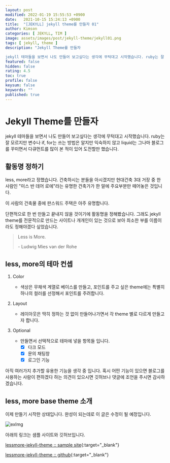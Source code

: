 ```yaml
---
layout: post
modified: 2022-01-19 15:55:53 +0900
date:   2021-10-15 15:24:13 +0900
title:  "[JEKYLL] jekyll theme를 만들자 01"
author: Kimson
categories: [ JEKYLL, TIM ]
image: assets/images/post/jekyll-theme/jekyll01.png
tags: [ jekyll, theme ]
description: "Jekyll Theme를 만들자

jekyll 테마들을 보면서 나도 만들어 보고싶다는 생각에 무턱대고 시작했습니다. ruby는 잘 모르지만 변수나 if, for는 쓰는 방법은 알지만 익숙하지 않고 liquid는 그나마 블로그를 꾸미면서 다큐먼트를 많이 본 적이 있어 도전할만 했습니다."
featured: false
hidden: false
rating: 4.5
toc: true
profile: false
keysum: false
keywords: ""
published: true
---
```


# Jekyll Theme를 만들자

jekyll 테마들을 보면서 나도 만들어 보고싶다는 생각에 무턱대고 시작했습니다. ruby는 잘 모르지만 변수나 if, for는 쓰는 방법은 알지만 익숙하지 않고 liquid는 그나마 블로그를 꾸미면서 다큐먼트를 많이 본 적이 있어 도전할만 했습니다.

## 활동명 정하기

less, more라고 정했습니다. 건축하시는 분들을 아시겠지만 현대건축 3대 거장 중 한 사람인 "미스 반 데어 로에"라는 유명한 건축가가 한 말에 주요부분만 떼어놓은 것입니다.

<span class="text-decoration-line-through">이 사람의 건축물 중에 판스워드 주택은 아주 유명합니다.</span>

단편적으로 한 번 만들고 끝내지 않을 것이기에 활동명을 정해봤습니다. 그래도 jekyll theme를 전문적으로 만드는 사이트나 개개인이 있는 것으로 보아 최소한 부를 이름이라도 정해야겠다 싶었습니다.

> Less is More.
> 
> \- Ludwig Mies van der Rohe

## less, more의 테마 컨셉

1. Color
   - 색상은 무채색 계열로 베이스를 만들고, 포인트를 주고 싶은 theme에는 특별히 하나의 컬러를 선정해서 포인트를 주려합니다.

2. Layout
   - 레이아웃은 딱히 정하는 것 없이 만들어나가면서 각 theme 별로 다르게 만들고자 합니다.

3. Optional
   - 만들면서 선택적으로 테마에 넣을 항목들 입니다.
     - [x] 다크 모드
     - [x] 문의 채팅창
     - [x] 로그인 기능

아직 여러가지 추가할 유용한 기능을 생각 중 입니다. 혹시 어떤 기능이 있으면 블로그를 사용하는 사람이 편하겠다 하는 의견이 있으시면 깃허브나 댓글에 조언을 주시면 감사하겠습니다.

## less, more base theme 소개

이제 만들기 시작한 상태입니다. 완성이 되는데로 이 글은 수정이 될 예정입니다.  

![exImg]({{site.baseurl}}/assets/images/post/jekyll-theme/jekyll01.png '샘플 이미지')

아래의 링크는 샘플 사이트와 깃허브입니다.

[lessmore-jekyll-theme :: sample site](https://kkn1125.github.io/lessmore-jekyll-theme/ 'less, more jekyll theme - 샘플 사이트'){:target="_blank"}

[lessmore-jekyll-theme :: github](https://github.com/kkn1125/lessmore-jekyll-theme 'less, more jekyll theme - 깃허브'){:target="_blank"}